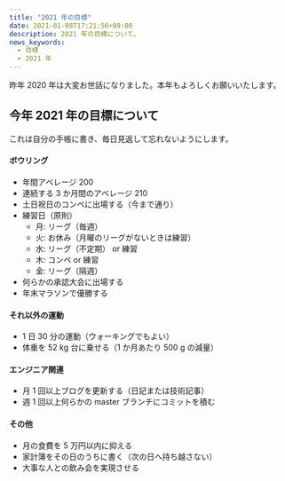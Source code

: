 ```yaml
---
title: "2021 年の目標"
date: 2021-01-08T17:21:56+09:00
description: 2021 年の目標について。
news_keywords:
  - 目標
  - 2021 年
---
```


昨年 2020 年は大変お世話になりました。本年もよろしくお願いいたします。

## 今年 2021 年の目標について

これは自分の手帳に書き、毎日見返して忘れないようにします。

#### ボウリング

- 年間アベレージ 200
- 連続する 3 か月間のアベレージ 210
- 土日祝日のコンペに出場する（今まで通り）
- 練習日（原則）
  - 月: リーグ（毎週）
  - 火: お休み（月曜のリーグがないときは練習）
  - 水: リーグ（不定期） or 練習
  - 木: コンペ or 練習
  - 金: リーグ（隔週）
- 何らかの承認大会に出場する
- 年末マラソンで優勝する

#### それ以外の運動

- 1 日 30 分の運動（ウォーキングでもよい）
- 体重を 52 kg 台に乗せる（1 か月あたり 500 g の減量）

#### エンジニア関連

- 月 1 回以上ブログを更新する（日記または技術記事）
- 週 1 回以上何らかの master ブランチにコミットを積む

#### その他

- 月の食費を 5 万円以内に抑える
- 家計簿をその日のうちに書く（次の日へ持ち越さない）
- 大事な人との飲み会を実現させる
